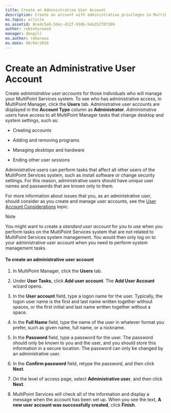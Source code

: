 ```yaml
---
title: Create an Administrative User Account
description: Create an account with administrative privileges in MultiPoint Services
ms.topic: article
ms.assetid: 8ce4c5a9-3dec-412f-910b-54a252f8f209
author: robinharwood
manager: dongill
ms.author: roharwoo
ms.date: 08/04/2016
---
```

# Create an Administrative User Account
Create *administrative user accounts* for those individuals who will manage your MultiPoint Services system. To see who has administrative access, in MultiPoint Manager, click the **Users** tab. Administrative user accounts are displayed in the **Account Type** column as **Administrator**. *Administrative users* have access to all MultiPoint Manager tasks that change desktop and system settings, such as:

-   Creating accounts

-   Adding and removing programs

-   Managing *desktops* and hardware

-   Ending other user *sessions*

Administrative users can perform tasks that affect all other users of the MultiPoint Services system, such as install software or change security settings. For this reason, administrative users should have unique user names and passwords that are known only to them.

For more information about issues that you, as an administrative user, should consider as you create and manage user accounts, see the [User Account Considerations](User-Account-Considerations.md) topic.

> [!NOTE]
> You might want to create a *standard user account* for you to use when you perform tasks on the MultiPoint Services system that are not related to MultiPoint Services system management. You would then only log on to your administrative user account when you need to perform system management tasks.

#### To create an administrative user account

1.  In MultiPoint Manager, click the **Users** tab.

2.  Under **User Tasks**, click **Add user account**. The **Add User Account** wizard opens.

3.  In the **User account** field, type a logon name for the user. Typically, the logon user name is the first and last name written together without spaces, or the first initial and last name written together without a space.

4.  In the **Full Name** field, type the name of the user in whatever format you prefer, such as given name, full name, or a nickname.

5.  In the **Password** field, type a password for the user. The password should only be known to you and the user, and you should store this information in a secure location. The password can only be changed by an administrative user.

6.  In the **Confirm password** field, retype the password, and then click **Next**.

7.  On the level of access page, select **Administrative user**, and then click **Next**.

8.  MultiPoint Services will check all of the information and display a message when the account has been set up. When you see the text, **A new user account was successfully created**, click **Finish**.
